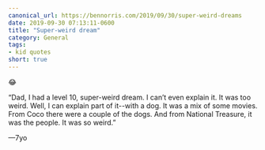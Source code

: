 ```yaml
---
canonical_url: https://bennorris.com/2019/09/30/super-weird-dreams
date: 2019-09-30 07:13:11-0600
title: "Super-weird dream"
category: General
tags:
- kid quotes
short: true
---
```


😂

“Dad, I had a level 10, super-weird dream. I can’t even explain it. It was too weird. Well, I can explain part of it--with a dog. It was a mix of some movies. From Coco there were a couple of the dogs. And from National Treasure, it was the people. It was so weird.”

—7yo
